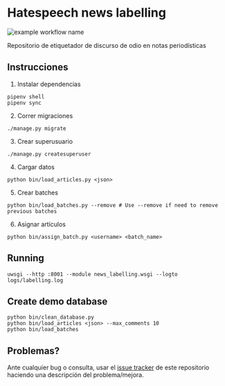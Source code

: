 # Hatespeech news labelling

![example workflow name](https://github.com/finiteautomata/news-labelling/workflows/run_tests/badge.svg)


Repositorio de etiquetador de discurso de odio en notas periodísticas

## Instrucciones

1. Instalar dependencias

```
pipenv shell
pipenv sync
```

2. Correr migraciones

```
./manage.py migrate
```

3. Crear superusuario

```
./manage.py createsuperuser
```

4. Cargar datos

```
python bin/load_articles.py <json>
```

5. Crear batches

```
python bin/load_batches.py --remove # Use --remove if need to remove previous batches
```


6. Asignar artículos

```
python bin/assign_batch.py <username> <batch_name>
```


## Running

```
uwsgi --http :8001 --module news_labelling.wsgi --logto logs/labelling.log
```

## Create demo database

```
python bin/clean_database.py
python bin/load_articles <json> --max_comments 10
python bin/load_batches

```
## Problemas?

Ante cualquier bug o consulta, usar el [issue tracker](https://github.com/finiteautomata/news-labelling/issues) de este repositorio haciendo una descripción del problema/mejora.


